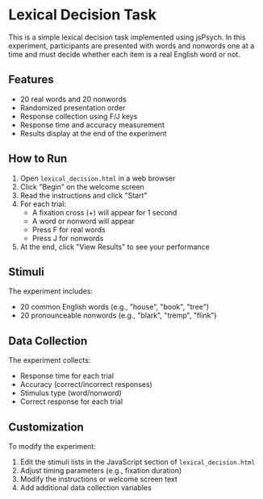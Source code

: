 # Lexical Decision Task

This is a simple lexical decision task implemented using jsPsych. In this experiment, participants are presented with words and nonwords one at a time and must decide whether each item is a real English word or not.

## Features

- 20 real words and 20 nonwords
- Randomized presentation order
- Response collection using F/J keys
- Response time and accuracy measurement
- Results display at the end of the experiment

## How to Run

1. Open `lexical_decision.html` in a web browser
2. Click "Begin" on the welcome screen
3. Read the instructions and click "Start"
4. For each trial:
   - A fixation cross (+) will appear for 1 second
   - A word or nonword will appear
   - Press F for real words
   - Press J for nonwords
5. At the end, click "View Results" to see your performance

## Stimuli

The experiment includes:
- 20 common English words (e.g., "house", "book", "tree")
- 20 pronounceable nonwords (e.g., "blark", "tremp", "flink")

## Data Collection

The experiment collects:
- Response time for each trial
- Accuracy (correct/incorrect responses)
- Stimulus type (word/nonword)
- Correct response for each trial

## Customization

To modify the experiment:
1. Edit the stimuli lists in the JavaScript section of `lexical_decision.html`
2. Adjust timing parameters (e.g., fixation duration)
3. Modify the instructions or welcome screen text
4. Add additional data collection variables 